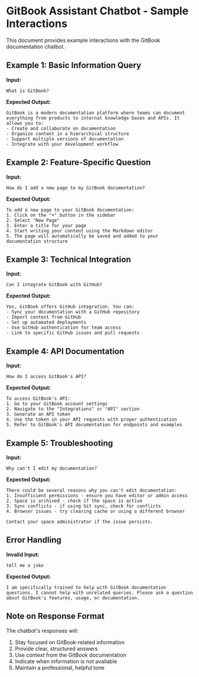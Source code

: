# GitBook Assistant Chatbot - Sample Interactions

This document provides example interactions with the GitBook documentation chatbot.

## Example 1: Basic Information Query

**Input:**
```
What is GitBook?
```

**Expected Output:**
```
GitBook is a modern documentation platform where teams can document everything from products to internal knowledge bases and APIs. It allows you to:
- Create and collaborate on documentation
- Organize content in a hierarchical structure
- Support multiple versions of documentation
- Integrate with your development workflow
```

## Example 2: Feature-Specific Question

**Input:**
```
How do I add a new page to my GitBook documentation?
```

**Expected Output:**
```
To add a new page to your GitBook documentation:
1. Click on the "+" button in the sidebar
2. Select "New Page"
3. Enter a title for your page
4. Start writing your content using the Markdown editor
5. The page will automatically be saved and added to your documentation structure
```

## Example 3: Technical Integration

**Input:**
```
Can I integrate GitBook with GitHub?
```

**Expected Output:**
```
Yes, GitBook offers GitHub integration. You can:
- Sync your documentation with a GitHub repository
- Import content from GitHub
- Set up automated deployments
- Use GitHub authentication for team access
- Link to specific GitHub issues and pull requests
```

## Example 4: API Documentation

**Input:**
```
How do I access GitBook's API?
```

**Expected Output:**
```
To access GitBook's API:
1. Go to your GitBook account settings
2. Navigate to the "Integrations" or "API" section
3. Generate an API token
4. Use the token in your API requests with proper authentication
5. Refer to GitBook's API documentation for endpoints and examples
```

## Example 5: Troubleshooting

**Input:**
```
Why can't I edit my documentation?
```

**Expected Output:**
```
There could be several reasons why you can't edit documentation:
1. Insufficient permissions - ensure you have editor or admin access
2. Space is archived - check if the space is active
3. Sync conflicts - if using Git sync, check for conflicts
4. Browser issues - try clearing cache or using a different browser

Contact your space administrator if the issue persists.
```

## Error Handling

**Invalid Input:**
```
tell me a joke
```

**Expected Output:**
```
I am specifically trained to help with GitBook documentation questions. I cannot help with unrelated queries. Please ask a question about GitBook's features, usage, or documentation.
```

## Note on Response Format

The chatbot's responses will:
1. Stay focused on GitBook-related information
2. Provide clear, structured answers
3. Use context from the GitBook documentation
4. Indicate when information is not available
5. Maintain a professional, helpful tone
